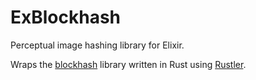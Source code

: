 # ExBlockhash

Perceptual image hashing library for Elixir.

Wraps the [blockhash](https://github.com/jaehl/blockhash) library written in Rust using [Rustler](https://github.com/rusterlium/rustler).
